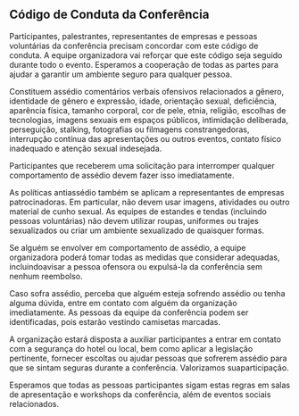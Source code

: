 ## Código de Conduta da Conferência


Participantes, palestrantes, representantes de empresas e pessoas
voluntárias da conferência precisam concordar com este código de conduta.
A equipe organizadora vai reforçar que este código seja seguido durante
todo o evento. Esperamos a cooperação de todas as partes para ajudar a
garantir um ambiente seguro para qualquer pessoa.

Constituem assédio comentários verbais ofensivos relacionados a gênero,
identidade de gênero e expressão, idade, orientação sexual, deficiência,
aparência física, tamanho corporal, cor de pele, etnia, religião, escolhas
de tecnologias, imagens sexuais em espaços públicos, intimidação
deliberada, perseguição, stalking, fotografias ou filmagens
constrangedoras, interrupção contínua das apresentações ou outros eventos,
contato físico inadequado e atenção sexual indesejada.

Participantes que receberem uma solicitação para interromper qualquer
comportamento de assédio devem fazer isso imediatamente.


As políticas antiassédio também se aplicam a representantes de empresas
patrocinadoras. Em particular, não devem usar imagens, atividades ou outro
material de cunho sexual. As equipes de estandes e tendas (incluindo
pessoas voluntárias) não devem utilizar roupas, uniformes ou trajes
sexualizados ou criar um ambiente sexualizado de quaisquer formas.


Se alguém se envolver em comportamento de assédio, a equipe organizadora
poderá tomar todas as medidas que considerar adequadas, incluindoavisar a
pessoa ofensora ou expulsá-la da conferência sem nenhum reembolso.


Caso sofra assédio, perceba que alguém esteja sofrendo assédio ou tenha
alguma dúvida, entre em contato com alguém da organização imediatamente.
As pessoas da equipe da conferência podem ser identificadas, pois estarão
vestindo camisetas marcadas.


A organização estará disposta a auxiliar participantes a entrar em contato
com a segurança do hotel ou local, bem como aplicar a legislação
pertinente, fornecer escoltas ou ajudar pessoas que sofrerem assédio para
que se sintam seguras durante a conferência. Valorizamos suaparticipação.


Esperamos que todas as pessoas participantes sigam estas regras em salas
de apresentação e workshops da conferência, além de eventos sociais
relacionados.
